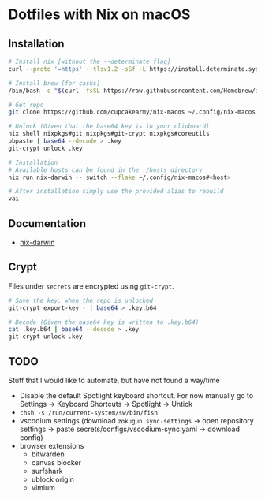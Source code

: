# Dotfiles with Nix on macOS

## Installation

```bash
# Install nix [without the --determinate flag]
curl --proto '=https' --tlsv1.2 -sSf -L https://install.determinate.systems/nix | sh -s -- install

# Install brew [for casks]
/bin/bash -c "$(curl -fsSL https://raw.githubusercontent.com/Homebrew/install/HEAD/install.sh)"

# Get repo
git clone https://github.com/cupcakearmy/nix-macos ~/.config/nix-macos

# Unlock (Given that the base64 key is in your clipboard)
nix shell nixpkgs#git nixpkgs#git-crypt nixpkgs#coreutils
pbpaste | base64 --decode > .key
git-crypt unlock .key

# Installation
# Available hosts can be found in the ./hosts directory
nix run nix-darwin -- switch --flake ~/.config/nix-macos#<host>

# After installation simply use the provided alias to rebuild
vai
```

## Documentation

- [nix-darwin](https://daiderd.com/nix-darwin/manual/index.html)

## Crypt

Files under `secrets` are encrypted using `git-crypt`.

```bash
# Save the key, when the repo is unlocked
git-crypt export-key - | base64 > .key.b64

# Decode (Given the base64 key is written to .key.b64)
cat .key.b64 | base64 --decode > .key
git-crypt unlock .key
```

## TODO

Stuff that I would like to automate, but have not found a way/time

- Disable the default Spotlight keyboard shortcut. For now manually go to Settings -> Keyboard Shortcuts -> Spotlight -> Untick
- `chsh -s /run/current-system/sw/bin/fish`
- vscodium settings (download `zokugun.sync-settings` -> open repository settings -> paste secrets/configs/vscodium-sync.yaml -> download config)
- browser extensions
  - bitwarden
  - canvas blocker
  - surfshark
  - ublock origin
  - vimium



